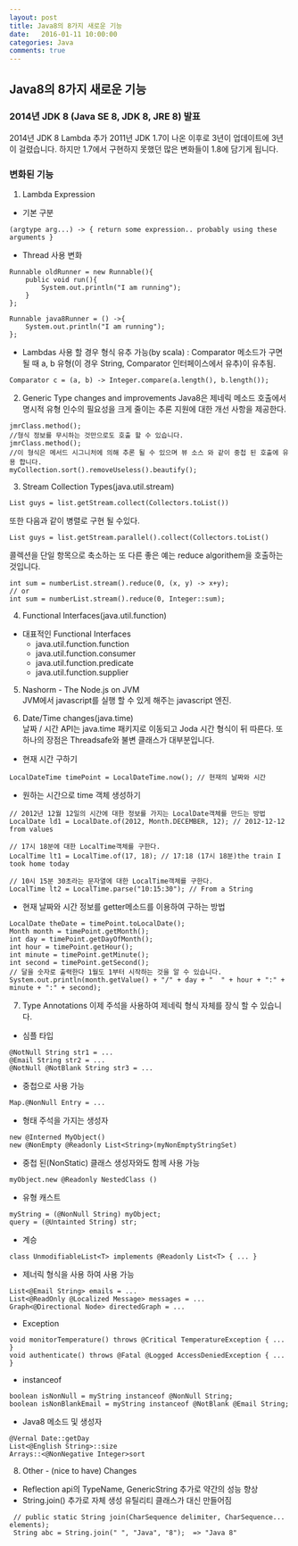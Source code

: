 ```yaml
---
layout: post
title: Java8의 8가지 새로운 기능
date:   2016-01-11 10:00:00
categories: Java
comments: true 
---
```


Java8의 8가지 새로운 기능
-------------------------

### 2014년 JDK 8 (Java SE 8, JDK 8, JRE 8) 발표
2014년 JDK 8 Lambda 추가
2011년 JDK 1.7이 나온 이후로 3년이 업데이트에 3년이 걸렸습니다. 하지만 1.7에서 구현하지 못했던 많은 변화들이 1.8에 담기게 됩니다.

### 변화된 기능

1) Lambda Expression
- 기본 구분

~~~
(argtype arg...) -> { return some expression.. probably using these arguments }
~~~

- Thread 사용 변화

~~~
Runnable oldRunner = new Runnable(){
    public void run(){
        System.out.println("I am running");
    }
};

Runnable java8Runner = () ->{
    System.out.println("I am running");
};
~~~

- Lambdas 사용 할 경우 형식 유추 가능(by scala)
 : Comparator 메소드가 구면 될 때 a, b 유형(이 경우 String, Comparator 인터페이스에서 유추)이 유추됨.

~~~
Comparator c = (a, b) -> Integer.compare(a.length(), b.length());
~~~

2) Generic Type changes and improvements
Java8은 제네릭 메소드 호출에서 명시적 유형 인수의 필요성을 크게 줄이는 추론 지원에 대한 개선 사항을 제공한다.

~~~
jmrClass.method();
//형식 정보를 무시하는 것만으로도 호출 할 수 있습니다.
jmrClass.method();
//이 형식은 메서드 시그니처에 의해 추론 될 수 있으며 뷰 소스 와 같이 중첩 된 호출에 유용 합니다.
myCollection.sort().removeUseless().beautify();
~~~

3) Stream Collection Types(java.util.stream)

~~~
List guys = list.getStream.collect(Collectors.toList())
~~~

또한 다음과 같이 병렬로 구현 될 수있다.

~~~
List guys = list.getStream.parallel().collect(Collectors.toList()
~~~

콜렉션을 단일 항목으로 축소하는 또 다른 좋은 예는 reduce algorithem을 호출하는 것입니다.

~~~
int sum = numberList.stream().reduce(0, (x, y) -> x+y);
// or
int sum = numberList.stream().reduce(0, Integer::sum);
~~~

4) Functional Interfaces(java.util.function)  
* 대표적인 Functional Interfaces  
	+ java.util.function.function   
	+ java.util.function.consumer  
	+ java.util.function.predicate  
	+ java.util.function.supplier  

5) Nashorm - The Node.js on JVM  
JVM에서 javascript를 실행 할 수 있게 해주는 javascript 엔진.

6) Date/Time changes(java.time)  
날짜 / 시간 API는 java.time 패키지로 이동되고 Joda 시간 형식이 뒤 따른다. 또 하나의 장점은 Threadsafe와 불변 클래스가 대부분입니다.

* 현재 시간 구하기

~~~
LocalDateTime timePoint = LocalDateTime.now(); // 현재의 날짜와 시간
~~~

* 원하는 시간으로 time 객체 생성하기

~~~
// 2012년 12월 12일의 시간에 대한 정보를 가지는 LocalDate객체를 만드는 방법  
LocalDate ld1 = LocalDate.of(2012, Month.DECEMBER, 12); // 2012-12-12 from values

// 17시 18분에 대한 LocalTime객체를 구한다.
LocalTime lt1 = LocalTime.of(17, 18); // 17:18 (17시 18분)the train I took home today

// 10시 15분 30초라는 문자열에 대한 LocalTime객체를 구한다.
LocalTime lt2 = LocalTime.parse("10:15:30"); // From a String
~~~

* 현재 날짜와 시간 정보를 getter메소드를 이용하여 구하는 방법

~~~
LocalDate theDate = timePoint.toLocalDate();
Month month = timePoint.getMonth();
int day = timePoint.getDayOfMonth();
int hour = timePoint.getHour();
int minute = timePoint.getMinute();
int second = timePoint.getSecond();
// 달을 숫자로 출력한다 1월도 1부터 시작하는 것을 알 수 있습니다. 
System.out.println(month.getValue() + "/" + day + "  " + hour + ":" + minute + ":" + second);
~~~

7) Type Annotations
이제 주석을 사용하여 제네릭 형식 자체를 장식 할 수 있습니다.

* 심플 타입

~~~
@NotNull String str1 = ...
@Email String str2 = ...
@NotNull @NotBlank String str3 = ...
~~~

* 중첩으로 사용 가능

~~~
Map.@NonNull Entry = ...
~~~

* 형태 주석을 가지는 생성자 

~~~
new @Interned MyObject()
new @NonEmpty @Readonly List<String>(myNonEmptyStringSet)
~~~

* 중첩 된(NonStatic) 클래스 생성자와도 함께 사용 가능

~~~
myObject.new @Readonly NestedClass ()
~~~

* 유형 캐스트

~~~
myString = (@NonNull String) myObject; 
query = (@Untainted String) str;
~~~

* 계승

~~~
class UnmodifiableList<T> implements @Readonly List<T> { ... }
~~~

* 제너릭 형식을 사용 하여 사용 가능

~~~
List<@Email String> emails = ...
List<@ReadOnly @Localized Message> messages = ...
Graph<@Directional Node> directedGraph = ...
~~~

* Exception

~~~
void monitorTemperature() throws @Critical TemperatureException { ... }
void authenticate() throws @Fatal @Logged AccessDeniedException { ... }
~~~

* instanceof

~~~
boolean isNonNull = myString instanceof @NonNull String;
boolean isNonBlankEmail = myString instanceof @NotBlank @Email String;
~~~

* Java8 메소드 및 생성자

~~~
@Vernal Date::getDay
List<@English String>::size
Arrays::<@NonNegative Integer>sort
~~~


8) Other - (nice to have) Changes

- Reflection api의 TypeName, GenericString 추가로 약간의 성능 향상
- String.join() 추가로 자체 생성 유틸리티 클래스가 대신 만들어짐

~~~
 // public static String join(CharSequence delimiter, CharSequence... elements);
 String abc = String.join(" ", "Java", "8");  => "Java 8"
~~~